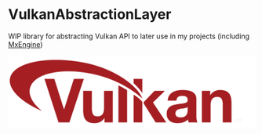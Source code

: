 # VulkanAbstractionLayer

WIP library for abstracting Vulkan API to later use in my projects (including [MxEngine](https://github.com/asc-community/MxEngine))

![vulkan-logo](preview/vulkan-logo.png)